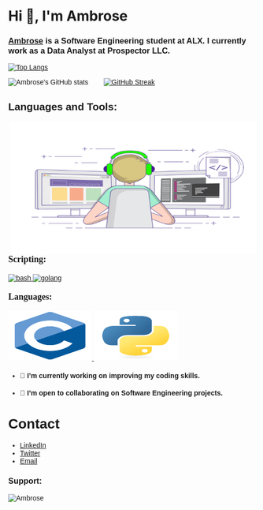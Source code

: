 # Hi 👋, I'm Ambrose

### <h3 align="left"><font face="Arial"><a href="https://www.linkedin.com/in/ambrose-m-/" target="_blank" rel="noreferrer">Ambrose</a> is a Software Engineering student at ALX. I currently work as a Data Analyst at Prospector LLC.

[![Top Langs](https://github-readme-stats.vercel.app/api/top-langs/?username=Gich-M&layout=compact&card_width=400)](https://github.com/Gich-M/github-readme-stats)

![Ambrose's GitHub stats](https://github-readme-stats.vercel.app/api?username=Gich-M&show_icons=true&theme=radical)&nbsp;&nbsp;&nbsp;&nbsp;&nbsp;&nbsp;&nbsp;&nbsp;[![GitHub Streak](https://streak-stats.demolab.com?user=Gich-M&theme=highcontrast)](https://git.io/streak-stats)

## Languages and Tools:
<!-- GIF -->
<img align="right" height="270" width="500" src="https://raw.githubusercontent.com/mikonoid/mikonoid/main/images/gifs/coder3.gif" />

<!-- Scripting Section -->
<h4><font size="+1" face="Tahoma">Scripting:</font></h4>
<p align="left">
    <a href="https://www.gnu.org/software/bash/" target="_blank" rel="noreferrer">
        <img src="https://e7.pngegg.com/pngimages/330/276/png-clipart-bash-shell-script-bourne-shell-scripting-language-unix-shell-shell-rectangle-logo.png" alt="bash" width="100" height="100"/>
    </a>
    <a href="https://golang.org/" target="_blank" rel="noreferrer">
        <img src="https://perisync.com/images/gocc.gif" alt="golang" width="170" height="100"/>
    </a>
</p>

<!-- Languages Section -->
<h4><font size="+1" face="Tahoma">Languages:</font></h4>
<p>
    <a href="https://www.cprogramming.com/" target="_blank" rel="noreferrer">
        <img src="https://raw.githubusercontent.com/devicons/devicon/master/icons/c/c-original.svg" alt="c" width="170" height="100"/>
    </a>
    <a href="https://www.python.org" target="_blank" rel="noreferrer">
        <img src="https://raw.githubusercontent.com/devicons/devicon/master/icons/python/python-original.svg" alt="python" width="170" height="100"/>
    </a>
</p>

- #### 🔭 I’m currently working on improving my coding skills.
- #### 👯 I’m open to collaborating on Software Engineering projects.

# Contact
* [LinkedIn](https://www.linkedin.com/in/ambrose-m-/)
* [Twitter](https://twitter.com/gich_mk)
* [Email](mailto:gichmuriuki21@gmail.com)

<h3 align="left">Support:</h3>
<p><a href="https://www.buymeacoffee.com/Ambrose"> <img align="left" src="https://cdn.buymeacoffee.com/buttons/v2/default-yellow.png" height="50" width="210" alt="Ambrose" /></a></p><br><br>
